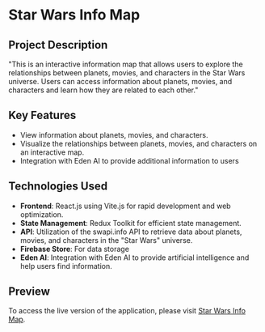 # Star Wars Info Map

## Project Description
"This is an interactive information map that allows users to explore the relationships between planets, movies, and characters in the Star Wars universe. Users can access information about planets, movies, and characters and learn how they are related to each other."

## Key Features
- View information about planets, movies, and characters.
- Visualize the relationships between planets, movies, and characters on an interactive map.
- Integration with Eden AI to provide additional information to users

## Technologies Used

- **Frontend**: React.js using Vite.js for rapid development and web optimization.
- **State Management**: Redux Toolkit for efficient state management.
- **API**: Utilization of the swapi.info API to retrieve data about planets, movies, and characters in the "Star Wars" universe.
- **Firebase Store**: For data storage
- **Eden AI**: Integration with Eden AI to provide artificial intelligence and help users find information.

## Preview
To access the live version of the application, please visit [Star Wars Info Map](https://star-wars-info-map.netlify.app).
